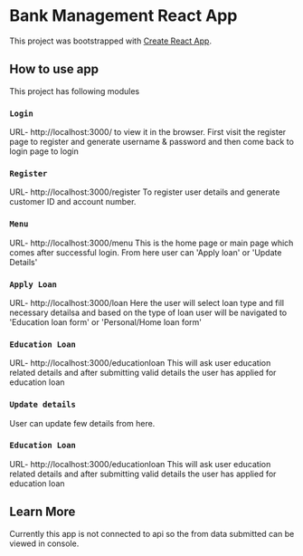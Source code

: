 # Bank Management React App
This project was bootstrapped with [Create React App](https://github.com/facebook/create-react-app).

## How to use app
This project has following modules

### `Login`
URL- http://localhost:3000/ to view it in the browser.
First visit the register page to register and generate username & password and then come back to login page to login

### `Register`
URL- http://localhost:3000/register
To register user details and generate customer ID and account number.

### `Menu`
URL- http://localhost:3000/menu
This is the home page or main page which comes after successful login.
From here user can 'Apply loan' or 'Update Details'

### `Apply Loan`
URL- http://localhost:3000/loan
Here the user will select loan type and fill necessary detailsa and based on the type of loan user will be navigated to 'Education loan form' or 'Personal/Home loan form'

### `Education Loan`
URL- http://localhost:3000/educationloan
This will ask user education related details and after submitting valid details the user has applied for education loan

### `Update details`
User can update few details from here.


### `Education Loan`

URL- http://localhost:3000/educationloan
This will ask user education related details and after submitting valid details the user has applied for education loan

## Learn More
Currently this app is not connected to api so the from data submitted can be viewed in console.




